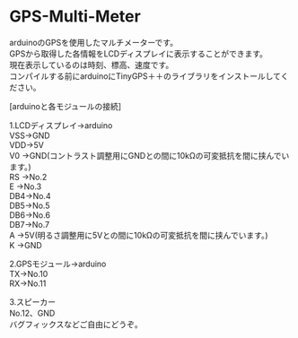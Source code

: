 # GPS-Multi-Meter
arduinoのGPSを使用したマルチメーターです。  
GPSから取得した各情報をLCDディスプレイに表示することができます。  
現在表示しているのは時刻、標高、速度です。  
コンパイルする前にarduinoにTinyGPS＋＋のライブラリをインストールしてください。
  
[arduinoと各モジュールの接続]

1.LCDディスプレイ->arduino  
  VSS->GND  
  VDD->5V  
  V0 ->GND(コントラスト調整用にGNDとの間に10kΩの可変抵抗を間に挟んでいます。)  
  RS ->No.2  
  E  ->No.3  
  DB4->No.4  
  DB5->No.5  
  DB6->No.6  
  DB7->No.7  
  A  ->5V(明るさ調整用に5Vとの間に10kΩの可変抵抗を間に挟んでいます。)  
  K  ->GND  

2.GPSモジュール->arduino  
  TX->No.10  
  RX->No.11  

3.スピーカー  
  No.12、GND    
バグフィックスなどご自由にどうぞ。  
